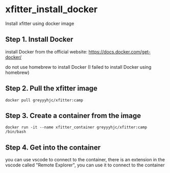 # xfitter_install_docker
Install xfitter using docker image


## Step 1. Install Docker

install Docker from the official website: https://docs.docker.com/get-docker/

do not use homebrew to install Docker (I failed to install Docker using homebrew)


## Step 2. Pull the xfitter image
```
docker pull greyyyhjc/xfitter:camp
```

## Step 3. Create a container from the image
```
docker run -it --name xfitter_container greyyyhjc/xfitter:camp /bin/bash
```

## Step 4. Get into the container

you can use vscode to connect to the container, there is an extension in the vscode called "Remote Explorer", you can use it to connect to the container
